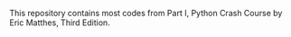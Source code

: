 This repository contains most codes from Part I, Python Crash Course by Eric Matthes, Third Edition.
